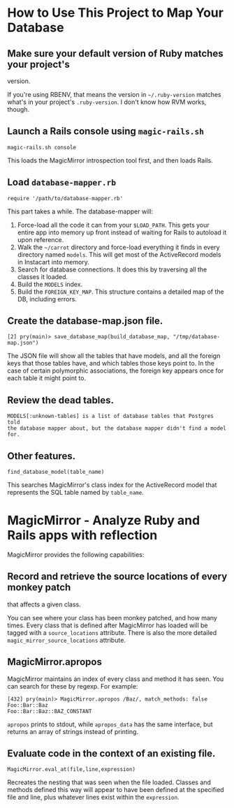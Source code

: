 # How to Use This Project to Map Your Database

## Make sure your default version of Ruby matches your project's
   version.

If you're using RBENV, that means the version in `~/.ruby-version` matches what's
in your project's `.ruby-version`. I don't know how RVM works, though.

## Launch a Rails console using `magic-rails.sh`

    magic-rails.sh console

This loads the MagicMirror introspection tool first, and then loads Rails.

## Load `database-mapper.rb`

    require '/path/to/database-mapper.rb'

This part takes a while. The database-mapper will:

1. Force-load all the code it can from your `$LOAD_PATH`. This gets your entire app
into memory up front instead of waiting for Rails to autoload it upon reference.
2. Walk the `~/carrot` directory and force-load everything it finds in every directory
named `models`. This will get most of the ActiveRecord models in Instacart into memory.
3. Search for database connections. It does this by traversing all the classes it loaded.
4. Build the `MODELS` index.
4. Build the `FOREIGN_KEY_MAP`. This structure contains a detailed map of the DB, including
errors.

## Create the database-map.json file.

    [2] pry(main)> save_database_map(build_database_map, "/tmp/database-map.json")

The JSON file will show all the tables that have models, and all the foreign keys
that those tables have, and which tables those keys point to. In the case of
certain polymorphic associations, the foreign key appears once for each table it
might point to.

## Review the dead tables.

    MODELS[:unknown-tables] is a list of database tables that Postgres told
    the database mapper about, but the database mapper didn't find a model
    for.

## Other features.

    find_database_model(table_name)

This searches MagicMirror's class index for the ActiveRecord model that represents
the SQL table named by `table_name`.

# MagicMirror - Analyze Ruby and Rails apps with reflection

MagicMirror provides the following capabilities:

## Record and retrieve the source locations of every monkey patch
   that affects a given class.

You can see where your class has been monkey patched, and how many times.
Every class that is defined after MagicMirror has loaded will be tagged
with a `source_locations` attribute. There is also the more detailed
`magic_mirror_source_locations` attribute.

## MagicMirror.apropos

MagicMirror maintains an index of every class and method it has seen. You
can search for these by regexp. For example:

    [432] pry(main)> MagicMirror.apropos /Baz/, match_methods: false
    Foo::Bar::Baz
    Foo::Bar::Baz::BAZ_CONSTANT

`apropos` prints to stdout, while `apropos_data` has the same interface, but
returns an array of strings instead of printing.

## Evaluate code in the context of an existing file.

    MagicMirror.eval_at(file,line,expression)

Recreates the nesting that was seen when the file loaded. Classes and
methods defined this way will appear to have been defined at the
specified file and line, plus whatever lines exist within the `expression`.



